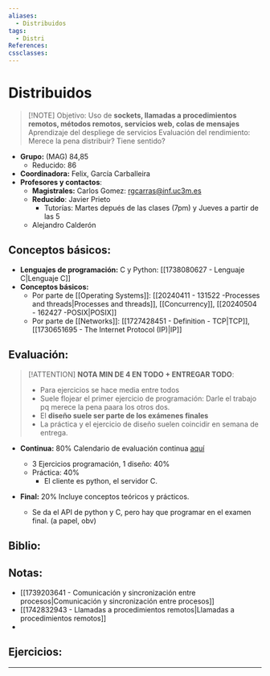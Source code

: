 ```yaml
---
aliases:
  - Distribuidos
tags:
  - Distri
References: 
cssclasses:
---
```

# Distribuidos

> [!NOTE] Objetivo:
> Uso de **sockets, llamadas a procedimientos remotos, métodos remotos, servicios web, colas de mensajes**
> Aprendizaje del despliege de servicios
> Evaluación del rendimiento: Merece la pena distribuir? Tiene sentido?

+ **Grupo:** (MAG) 84,85
	+ Reducido: 86
+ **Coordinadora:** Felix, García Carballeira
+ **Profesores y contactos**:
	+ **Magistrales:** Carlos Gomez: rgcarras@inf.uc3m.es
	+ **Reducido**: Javier Prieto
		+ Tutorías: Martes depués de las clases (7pm) y Jueves a partir de las 5
	+ Alejandro Calderón
## Conceptos básicos: 
+ **Lenguajes de programación:** C y Python: [[1738080627 - Lenguaje C|Lenguaje C]]
+ **Conceptos básicos:** 
  + Por parte de [[Operating Systems]]: [[20240411 - 131522 -Processes and threads|Processes and threads]], [[Concurrency]], [[20240504 - 162427 -POSIX|POSIX]]
  + Por parte de [[Networks]]: [[1727428451 - Definition - TCP|TCP]], [[1730651695 - The Internet Protocol (IP)|IP]]
## Evaluación:
> [!ATTENTION]
> **NOTA MIN DE 4 EN TODO + ENTREGAR TODO**:
> + Para ejercicios se hace media entre todos
> + Suele flojear el primer ejercicio de programación: Darle el trabajo pq merece la pena paara los otros dos.
> + El **diseño suele ser parte de los exámenes finales**
> + La práctica y el ejercicio de diseño suelen coincidir en semana de entrega.


+ **Continua:** 80%
  Calendario de evaluación continua [aquí](https://aulaglobal.uc3m.es/pluginfile.php/7486279/mod_resource/content/16/planificacion-ssdd-2024_25-G84-85-86.pdf)
	+ 3 Ejercicios programación, 1 diseño: 40%
	+ Práctica: 40%
		+ El cliente es python, el servidor C.
	 
+ **Final:** 20%
  Incluye conceptos teóricos y prácticos. 
  + Se da el API de python y C, pero hay que programar en el examen final. (a papel, obv)

## Biblio:

## Notas:
+ [[1739203641 - Comunicación y sincronización entre procesos|Comunicación y sincronización entre procesos]]
+ [[1742832943 - Llamadas a procedimientos remotos|Llamadas a procedimientos remotos]]
+ 
## Ejercicios:


***